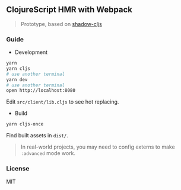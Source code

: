 
ClojureScript HMR with Webpack
---

> Prototype, based on [shadow-cljs](https://github.com/thheller/shadow-cljs/wiki/ClojureScript-for-JS-Devs)

### Guide

* Development

```bash
yarn
yarn cljs
# use another terminal
yarn dev
# use another terminal
open http://localhost:8080
```

Edit `src/client/lib.cljs` to see hot replacing.

* Build

```bash
yarn cljs-once
```

Find built assets in `dist/`.

> In real-world projects, you may need to config externs to make `:advanced` mode work.

### License

MIT
